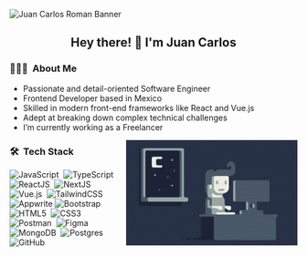 ![Juan Carlos Roman Banner](https://assets-files.vercel.app/assets/banner.png)

<h2 align="center">Hey there! 👋 I'm Juan Carlos</h2>

### 👨🏻‍💻 &nbsp;About Me

- Passionate and detail-oriented Software Engineer
- Frontend Developer based in Mexico
- Skilled in modern front-end frameworks like React and Vue.js
- Adept at breaking down complex technical challenges
- I’m currently working as a Freelancer

<img alt="Night Coding" src="https://raw.githubusercontent.com/AVS1508/AVS1508/master/assets/Night-Coding.gif" align="right"/>

### 🛠 &nbsp;Tech Stack

![JavaScript](https://img.shields.io/badge/javascript-%23323330.svg?style=for-the-badge&logo=javascript&logoColor=%23F7DF1E)&nbsp;
![TypeScript](https://img.shields.io/badge/-TypeScript-black?style=for-the-badge&logoColor=white&logo=typescript&color=3178C6)&nbsp;
![ReactJS](https://img.shields.io/badge/-React_JS-black?style=for-the-badge&logoColor=white&logo=react&color=61DAFB)&nbsp;
![NextJS](https://img.shields.io/badge/-Next_JS-black?style=for-the-badge&logoColor=white&logo=nextdotjs&color=000000)&nbsp;
![Vue.js](https://img.shields.io/badge/vuejs-%2335495e.svg?style=for-the-badge&logo=vuedotjs&logoColor=%234FC08D)&nbsp;
![TailwindCSS](https://img.shields.io/badge/-Tailwind_CSS-black?style=for-the-badge&logoColor=white&logo=tailwindcss&color=06B6D4)&nbsp;
![Appwrite](https://img.shields.io/badge/-Appwrite-black?style=for-the-badge&logoColor=white&logo=appwrite&color=FD366E)
![Bootstrap](https://img.shields.io/badge/bootstrap-%23563D7C.svg?style=for-the-badge&logo=bootstrap&logoColor=white)&nbsp;
![HTML5](https://img.shields.io/badge/html5-%23E34F26.svg?style=for-the-badge&logo=html5&logoColor=white)&nbsp;
![CSS3](https://img.shields.io/badge/css3-%231572B6.svg?style=for-the-badge&logo=css3&logoColor=white)&nbsp;
![Postman](https://img.shields.io/badge/Postman-FF6C37?style=for-the-badge&logo=postman&logoColor=white)&nbsp;
![Figma](https://img.shields.io/badge/figma-%23F24E1E.svg?style=for-the-badge&logo=figma&logoColor=white)&nbsp;
![MongoDB](https://img.shields.io/badge/MongoDB-%234ea94b.svg?style=for-the-badge&logo=mongodb&logoColor=white)&nbsp;
![Postgres](https://img.shields.io/badge/postgres-%23316192.svg?style=for-the-badge&logo=postgresql&logoColor=white)&nbsp;
![GitHub](https://img.shields.io/badge/github-%23121011.svg?style=for-the-badge&logo=github&logoColor=white)&nbsp;


